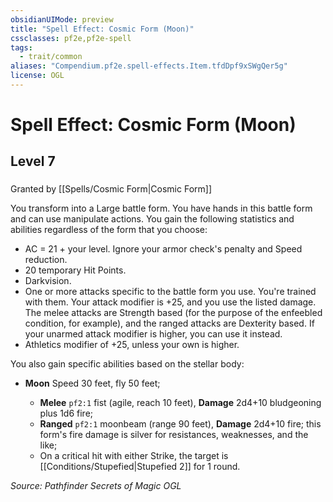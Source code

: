 ```yaml
---
obsidianUIMode: preview
title: "Spell Effect: Cosmic Form (Moon)"
cssclasses: pf2e,pf2e-spell
tags:
  - trait/common
aliases: "Compendium.pf2e.spell-effects.Item.tfdDpf9xSWgQer5g"
license: OGL
---
```

# Spell Effect: Cosmic Form (Moon)
## Level 7
### 






Granted by [[Spells/Cosmic Form|Cosmic Form]]

You transform into a Large battle form. You have hands in this battle form and can use manipulate actions. You gain the following statistics and abilities regardless of the form that you choose:

*   AC = 21 + your level. Ignore your armor check's penalty and Speed reduction.
*   20 temporary Hit Points.
*   Darkvision.
*   One or more attacks specific to the battle form you use. You're trained with them. Your attack modifier is +25, and you use the listed damage. The melee attacks are Strength based (for the purpose of the enfeebled condition, for example), and the ranged attacks are Dexterity based. If your unarmed attack modifier is higher, you can use it instead.
*   Athletics modifier of +25, unless your own is higher.

You also gain specific abilities based on the stellar body:

*   **Moon** Speed 30 feet, fly 50 feet;
    
    *   **Melee** `pf2:1` fist (agile, reach 10 feet), **Damage** 2d4+10 bludgeoning plus 1d6 fire;
    *   **Ranged** `pf2:1` moonbeam (range 90 feet), **Damage** 2d4+10 fire; this form's fire damage is silver for resistances, weaknesses, and the like;
    *   On a critical hit with either Strike, the target is [[Conditions/Stupefied|Stupefied 2]] for 1 round.

*Source: Pathfinder Secrets of Magic*
*OGL*